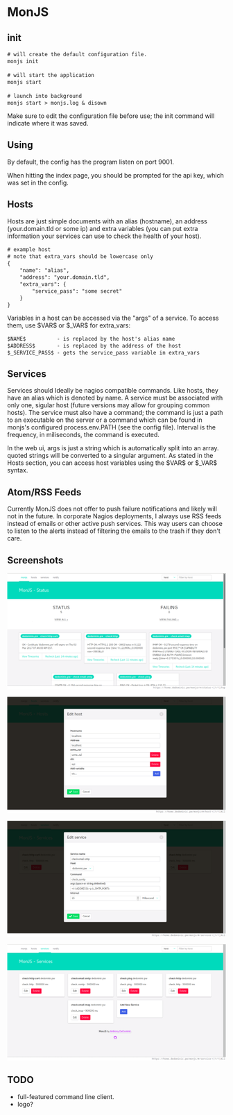 MonJS
=====

init
----

    # will create the default configuration file.
    monjs init 

    # will start the application
    monjs start

    # launch into background
    monjs start > monjs.log & disown

Make sure to edit the configuration file before use; the init command will indicate where it was saved.

Using
-----

By default, the config has the program listen on port 9001.

When hitting the index page, you should be prompted for the api key, which was set in the config.

Hosts
-----

Hosts are just simple documents with an alias (hostname), an address (your.domain.tld or some ip) and extra variables (you can put extra information your services can use to check the health of your host).

    # example host
    # note that extra_vars should be lowercase only
    {
        "name": "alias",
        "address": "your.domain.tld",
        "extra_vars": {
            "service_pass": "some secret"        
        }
    }

Variables in a host can be accessed via the "args" of a service.
To access them, use \$VAR\$ or \$\_VAR\$ for extra_vars:

    $NAME$          - is replaced by the host's alias name
    $ADDRESS$       - is replaced by the address of the host
    $_SERVICE_PASS$ - gets the service_pass variable in extra_vars

Services
--------

Services should Ideally be nagios compatible commands.
Like hosts, they have an alias which is denoted by name.
A service must be associated with only one, sigular host (future versions may allow for grouping common hosts).
The service must also have a command; the command is just a path to an executable on the server or a command which can be found in monjs's configured process.env.PATH (see the config file).
Interval is the frequency, in miliseconds, the command is executed.

In the web ui, args is just a string which is automatically split into an array.
quoted strings will be converted to a singular argument.
As stated in the Hosts section, you can access host variables using the \$VAR\$ or \$\_VAR\$ syntax.

Atom/RSS Feeds
--------------

Currently MonJS does not offer to push failure notifications and likely will not in the future.
In corporate Nagios deployments, I always use RSS feeds instead of emails or other active push services.
This way users can choose to listen to the alerts instead of filtering the emails to the trash if they don't care.

Screenshots
-----------

![Status Page](docs/media/status.png)

![Host Modal](docs/media/host.png)

![Service Modal](docs/media/service.png)

![Services](docs/media/service2.png)

TODO
----

  * full-featured command line client.
  * logo?

